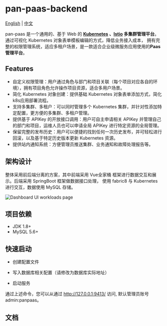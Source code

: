 # pan-paas-backend

[English](https://baidu.com) | [中文](https://github.comyplove156/pan-paas-backend/master/README.md)

pan-paas 是一个通用的、基于 Web 的 **[Kubernetes](https://kubernetes.io) 、[Istio](https://istio.io)  多集群管理平台**。
通过可视化 Kubernetes 对象表单模板编辑的方式，降低业务接入成本，
拥有完整的权限管理系统，适应多租户场景，是一款适合企业级微服务应用使用的**Paas管理平台**。

## Features

- 自定义权限管理：用户通过角色与部门和项目关联（每个项目对应各自的环境），拥有项目角色允许操作项目资源，适合多用户场景。
- 简化 Kubernetes 对象创建：提供基础 Kubernetes 对象表单添加方式，简化k8s应用部署流程。
- 支持多集群、多租户：可以同时管理多个 Kubernetes 集群，并针对性添加特定配置，更方便的多集群、多租户管理。
- 提供基于 APIKey 的开放接口调用：用户可自主申请相关 APIKey 并管理自己的部门和项目，运维人员也可以申请全局 APIKey 进行特定资源的全局管理。
- 保留完整的发布历史：用户可以便捷的找到任何一次历史发布，并可轻松进行回滚，以及基于特定历史版本更新 Kubernetes 资源。
- 提供站内通知系统：方便管理员推送集群、业务通知和故障处理报告等。

## 架构设计

整体采用前后端分离的方案，其中前端采用 Vue全家桶 框架进行数据交互和展示。后端采用 SpringBoot 框架做数据接口处理，
使用 fabric8 与 Kubernetes 进行交互，数据使用 MySQL 存储。

![Dashboard UI workloads page](https://raw.githubusercontent.com/wiki/Qihoo360/wayne/image/architecture.png)

## 项目依赖

- JDK 1.8+
- MySQL 5.6+

## 快速启动



- 创建配置文件



- 写入数据库相关配置（请修改为数据库实际地址）


- 启动服务



通过上述命令，您可以从通过 http://127.0.0.1:9413/ 访问, 默认管理员账号 admin:panpaas。


## 文档




